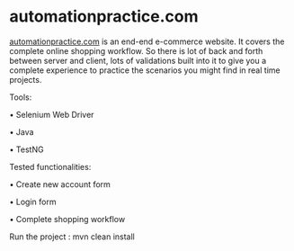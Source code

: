 # automationpractice.com

[automationpractice.com](http://automationpractice.com/index.php "Automation Practice Website") is an end-end e-commerce website. It covers the complete online shopping workflow. So there is lot of back and forth between server and client, lots of validations built into it to give you a complete experience to practice the scenarios you might find in real time projects.

Tools:

• Selenium Web Driver

• Java

• TestNG


Tested functionalities:

• Create new account form

• Login form

• Complete shopping workflow

Run the project :
mvn clean install

